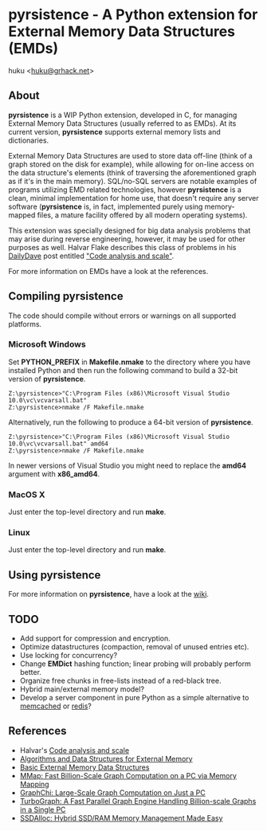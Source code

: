 # pyrsistence - A Python extension for External Memory Data Structures (EMDs)

huku &lt;[huku@grhack.net](mailto:huku@grhack.net)&gt;


## About

**pyrsistence** is a WIP Python extension, developed in C, for managing
External Memory Data Structures (usually referred to as EMDs). At its current
version, **pyrsistence** supports external memory lists and dictionaries.

External Memory Data Structures are used to store data off-line (think of a
graph stored on the disk for example), while allowing for on-line access on
the data structure's elements (think of traversing the aforementioned graph
as if it's in the main memory). SQL/no-SQL servers are notable examples of
programs utilizing EMD related technologies, however **pyrsistence** is a
clean, minimal implementation for home use, that doesn't require any server
software (**pyrsistence** is, in fact, implemented purely using memory-mapped
files, a mature facility offered by all modern operating systems).

This extension was specially designed for big data analysis problems that may
arise during reverse engineering, however, it may be used for other purposes as
well. Halvar Flake describes this class of problems in his [DailyDave](https://lists.immunityinc.com/pipermail/dailydave/)
post entitled ["Code analysis and scale"](https://lists.immunityinc.com/pipermail/dailydave/2015-September/000992.html).

For more information on EMDs have a look at the references.


## Compiling pyrsistence

The code should compile without errors or warnings on all supported platforms.


### Microsoft Windows

Set **PYTHON_PREFIX** in **Makefile.nmake** to the directory where you have
installed Python and then run the following command to build a 32-bit version
of **pyrsistence**.

```
Z:\pyrsistence>"C:\Program Files (x86)\Microsoft Visual Studio 10.0\vc\vcvarsall.bat"
Z:\pyrsistence>nmake /F Makefile.nmake
```

Alternatively, run the following to produce a 64-bit version of **pyrsistence**.

```
Z:\pyrsistence>"C:\Program Files (x86)\Microsoft Visual Studio 10.0\vc\vcvarsall.bat" amd64
Z:\pyrsistence>nmake /F Makefile.nmake
```

In newer versions of Visual Studio you might need to replace the **amd64**
argument with **x86_amd64**.


### MacOS X

Just enter the top-level directory and run **make**.


### Linux

Just enter the top-level directory and run **make**.


## Using pyrsistence

For more information on **pyrsistence**, have a look at the
[wiki](https://github.com/huku-/pyrsistence/wiki).


## TODO

  * Add support for compression and encryption.
  * Optimize datastructures (compaction, removal of unused entries etc).
  * Use locking for concurrency?
  * Change **EMDict** hashing function; linear probing will probably perform
    better.
  * Organize free chunks in free-lists instead of a red-black tree.
  * Hybrid main/external memory model?
  * Develop a server component in pure Python as a simple alternative to
    [memcached](https://github.com/memcached/memcached) or
    [redis](https://github.com/antirez/redis)?


## References

  * Halvar's [Code analysis and scale](https://lists.immunityinc.com/pipermail/dailydave/2015-September/000992.html)
  * [Algorithms and Data Structures for External Memory](https://www.ittc.ku.edu/~jsv/Papers/Vit.IO_book.pdf)
  * [Basic External Memory Data Structures](http://www.it-c.dk/people/pagh/papers/external.pdf)
  * [MMap: Fast Billion-Scale Graph Computation on a PC via Memory Mapping](http://www.cc.gatech.edu/~dchau/papers/14-bigdata-mmap.pdf)
  * [GraphChi: Large-Scale Graph Computation on Just a PC](http://select.cs.cmu.edu/publications/paperdir/osdi2012-kyrola-blelloch-guestrin.pdf)
  * [TurboGraph: A Fast Parallel Graph Engine Handling Billion-scale Graphs in a Single PC](http://www.eiti.uottawa.ca/~nat/Courses/csi5387_Winter2014/paper1.pdf)
  * [SSDAlloc: Hybrid SSD/RAM Memory Management Made Easy](https://www.usenix.org/legacy/events/nsdi11/tech/full_papers/Badam.pdf)

